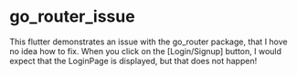 # go_router_issue

This flutter demonstrates an issue with the go_router package, that I hove no idea how to fix.
When you click on the [Login/Signup] button, I would expect that the LoginPage is displayed, but that does not happen!

